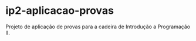 # ip2-aplicacao-provas
Projeto de aplicação de provas para a cadeira de Introdução a Programação II.
